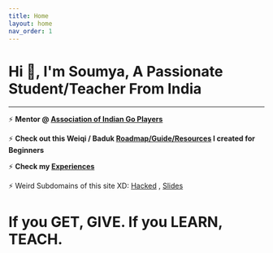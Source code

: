 ```yaml
---
title: Home
layout: home
nav_order: 1
---
```


<script data-goatcounter="https://soumyak4.goatcounter.com/count" async src="//gc.zgo.at/count.js"></script>

# Hi 👋, I'm Soumya, A Passionate Student/Teacher From India
<hr>

⚡ **Mentor @ <a href="https://aigp.org.in/" target="_blank">Association of Indian Go Players</a>**

⚡ **Check out this Weiqi / Baduk <a href="https://weiqi.soumyak4.in" >Roadmap/Guide/Resources</a> I created for Beginners**

⚡ **Check my <a href="https://soumyak4.in/MA">Experiences</a>**  

⚡ Weird Subdomains of this site XD: <a href="https://hacked.soumyak4.in/" target="_blank">Hacked</a> , <a href="http://slides.soumyak4.in/" target="_blank">Slides</a>

<!-- ⚡ **<a href="https://www.miraquill.com/the_fallen_poet" target="_blank">The Fallen Poet</a>** 
<a rel="me" href="https://mastodon.social/@SoumyaK4">Mastodon</a>
-->

# If you GET, GIVE. If you LEARN, TEACH.




